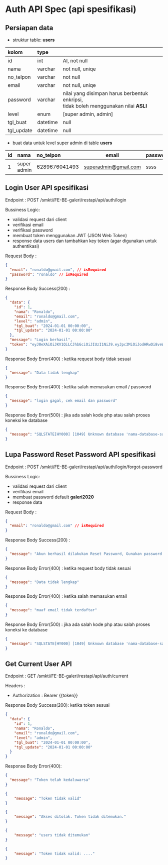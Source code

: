 # Auth API Spec (api spesifikasi)

## Persiapan data

- struktur table: **users**

| kolom      | type     |                                                                                           |
|:-----------|:---------|:------------------------------------------------------------------------------------------|
| id         | int      | AI, not null                                                                              |
| nama       | varchar  | not null, uniqe                                                                           |
| no_telpon  | varchar  | not null                                                                                  |
| email      | varchar  | not null, uniqe                                                                           |
| password   | varchar  | nilai yang disimpan harus berbentuk enkripsi,<br/> tidak boleh menggunakan nilai **ASLI** |
| level      | enum     | [super admin, admin]                                                                      |
| tgl_buat   | datetime | null                                                                                      |
| tgl_update | datetime | null                                                                                      |

- buat data untuk level super admin di table **users**

| id         | nama        | no_telpon           | email                | password | level       | tgl_buat | tgl_update |
|:-----------|:------------|:--------------------|----------------------|----------|-------------|:---------|------------|
| 1          | super admin | 6289676041493       | superadmin@gmail.com | ssss     | super admin | *null*   | *null*     |

## Login User API spesifikasi

Endpoint :  POST /smkti/FE-BE-galeri/restapi/api/auth/login

Bussiness Logic:
- validasi request dari client
- verifikasi email
- verifikasi password
- membuat token menggunakan JWT (JSON Web Token)
- response data users dan tambahkan key token (agar digunakan untuk authentikasi)

Request Body :

```json
{
  "email": "ronaldo@gmail.com", // isRequired
  "password": "ronaldo" // isRequired
}
```

Response Body Success(200) :

```json
{
  "data": {
    "id": 1,
    "nama": "Ronaldo",
    "email": "ronaldo@gmail.com",
    "level": "admin",
    "tgl_buat": "2024-01-01 00:00:00",
    "tgl_update": "2024-01-01 00:00:00"
  },
  "message": "Login berhasil",
  "token": "eyJ0eXAiOiJKV1QiLCJhbGciOiJIUzI1NiJ9.eyJpc3MiOiJodHRwOi8veW91cmRvbWFpbi5jb20iLCJhdWQiOiJodHRwOi8veW91cmRvbWFpbi5jb20iLCJpYXQiOjE3MDU1MDEzNjMsImV4cCI6MTcwNTUwMTQ4MywidXNlcl9pZCI6MX0.khWRvPvQJhgpRuBW0KYAaScGgN-uoRly8_CnPL-WgEE"
}
```

Response Body Error(400) : ketika request body tidak sesuai

```json
{
  "message": "Data tidak lengkap"
}
```

Response Body Error(400) : ketika salah memasukan email / password

```json
{
  "message": "login gagal, cek email dan password"
}
```

Response Body Error(500) : jika ada salah kode php atau salah proses koneksi ke database

```json
{
  "message": "SQLSTATE[HY000] [1049] Unknown database 'nama-database-salah'"
}
```

## Lupa Password Reset Password API spesifikasi

Endpoint :  POST /smkti/FE-BE-galeri/restapi/api/auth/login/forgot-password

Bussiness Logic:
- validasi request dari client
- verifikasi email
- membuat password default **galeri2020**
- response data

Request Body :

```json
{
  "email": "ronaldo@gmail.com" // isRequired
}
```

Response Body Success(200) :

```json
{
  "message": "Akun berhasil dilakukan Reset Password, Gunakan password galeri2020"
}
```

Response Body Error(400) : ketika request body tidak sesuai

```json
{
  "message": "Data tidak lengkap"
}
```

Response Body Error(400) : ketika salah memasukan email

```json
{
  "message": "maaf email tidak terdaftar"
}
```

Response Body Error(500) : jika ada salah kode php atau salah proses koneksi ke database

```json
{
  "message": "SQLSTATE[HY000] [1049] Unknown database 'nama-database-salah'"
}
```

## Get Current User API

Endpoint : GET /smkti/FE-BE-galeri/restapi/api/auth/current

Headers :
- Authorization : Bearer {{token}}

Response Body Success(200): ketika token sesuai

```json
{
  "data": {
    "id": 1,
    "nama": "Ronaldo",
    "email": "ronaldo@gmail.com",
    "level": "admin",
    "tgl_buat": "2024-01-01 00:00:00",
    "tgl_update": "2024-01-01 00:00:00"
  }
}
```

Response Body Error(400):

```json
{
  "message": "Token telah kedaluwarsa"
}
```

```json
{
    "message": "Token tidak valid"
}
```

```json
{
    "message": "Akses ditolak. Token tidak ditemukan."
}
```

```json
{
    "message": "users tidak ditemukan"
}
```

```json
{
    "message": "Token tidak valid: ...."
}
```